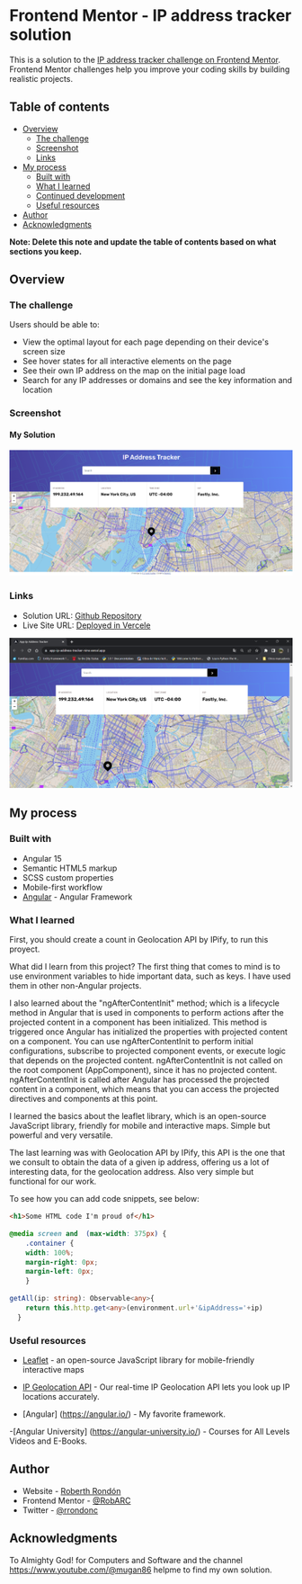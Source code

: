 # Frontend Mentor - IP address tracker solution

This is a solution to the [IP address tracker challenge on Frontend Mentor](https://www.frontendmentor.io/challenges/ip-address-tracker-I8-0yYAH0). Frontend Mentor challenges help you improve your coding skills by building realistic projects. 

## Table of contents

- [Overview](#overview)
  - [The challenge](#the-challenge)
  - [Screenshot](#screenshot)
  - [Links](#links)
- [My process](#my-process)
  - [Built with](#built-with)
  - [What I learned](#what-i-learned)
  - [Continued development](#continued-development)
  - [Useful resources](#useful-resources)
- [Author](#author)
- [Acknowledgments](#acknowledgments)

**Note: Delete this note and update the table of contents based on what sections you keep.**

## Overview

### The challenge

Users should be able to:

- View the optimal layout for each page depending on their device's screen size
- See hover states for all interactive elements on the page
- See their own IP address on the map on the initial page load
- Search for any IP addresses or domains and see the key information and location

### Screenshot

#### My Solution

![](./src/assets/images/ipTracker.png)



### Links

- Solution URL: [Github Repository ](https://github.com/RobARC/app-ip-address-tracker)
- Live Site URL: [Deployed in Vercele](https://app-ip-address-tracker-nine.vercel.app/)

<img src="./src/assets/images/verceldeployment.png " alt="Image deployed in Vercel"/>

## My process

### Built with
- Angular 15
- Semantic HTML5 markup
- SCSS custom properties
- Mobile-first workflow
- [Angular](https://angular.io//) - Angular Framework

### What I learned

First, you should create a count in Geolocation API by IPify, to run this proyect.

What did I learn from this project? The first thing that comes to mind is to use environment variables to hide important data, such as keys. I have used them in other non-Angular projects. 

I also learned about the "ngAfterContentInit" method; which is a lifecycle method in Angular that is used in components to perform actions after the projected content in a component has been initialized. This method is triggered once Angular has initialized the properties with projected content on a component. 
You can use ngAfterContentInit to perform initial configurations, subscribe to projected component events, or execute logic that depends on the projected content.
ngAfterContentInit is not called on the root component (AppComponent), since it has no projected content.
ngAfterContentInit is called after Angular has processed the projected content in a component, which means that you can access the projected directives and components at this point.

I learned the basics about the leaflet library, which is an open-source JavaScript library, friendly for mobile and interactive maps. Simple but powerful and very versatile.

The last learning was with Geolocation API by IPify, this API is the one that we consult to obtain the data of a given ip address, offering us a lot of interesting data, for the geolocation address. Also very simple but functional for our work.



To see how you can add code snippets, see below:

```html
<h1>Some HTML code I'm proud of</h1>
```
```css
@media screen and  (max-width: 375px) {
    .container {
    width: 100%;
    margin-right: 0px;
    margin-left: 0px;
    }
```
```ts
getAll(ip: string): Observable<any>{
    return this.http.get<any>(environment.url+'&ipAddress='+ip)
  }
```

### Useful resources

- [Leaflet](https://leafletjs.com/) - an open-source JavaScript library
for mobile-friendly interactive maps
- [IP Geolocation API](https://geo.ipify.org/) - Our real-time IP Geolocation API lets you look up IP locations accurately.

- [Angular] (https://angular.io/) - My favorite framework.

-[Angular University] (https://angular-university.io/) - Courses for All Levels Videos and E-Books.

## Author

- Website - [Roberth Rondón](https://robarc.github.io/)
- Frontend Mentor - [@RobARC](https://www.frontendmentor.io/profile/RobARC)
- Twitter - [@rrondonc](https://twitter.com/rrondonc)

## Acknowledgments

To Almighty God! for Computers and Software and the channel https://www.youtube.com/@mugan86 helpme to 
find my own solution.
